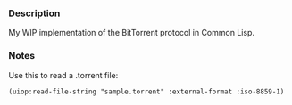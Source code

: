 ### Description
My WIP implementation of the BitTorrent protocol in Common Lisp.

### Notes
Use this to read a .torrent file:

```
(uiop:read-file-string "sample.torrent" :external-format :iso-8859-1)
```
